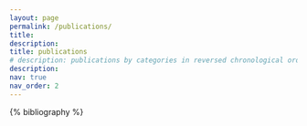 ```yaml
---
layout: page
permalink: /publications/
title: 
description: 
title: publications
# description: publications by categories in reversed chronological order. generated by jekyll-scholar.
description: 
nav: true
nav_order: 2
---
```




<!-- _pages/publications.md -->

<!-- Bibsearch Feature -->

<!-- {% include bib_search.liquid %} -->

<div class="publications">

{% bibliography %}

</div>